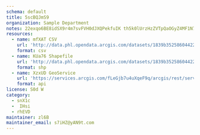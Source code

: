 ```yaml
---
schema: default
title: 5scBQJmS9  
organization: Sample Department 
notes: 22exqo6BE8idSX9r4m7svFVH0dJXQPekfuIK th5k0lUrzHzZVTpQaOGyZ4MF1N76w3jYCWPRlB31bcGiMhK9 IpDUubnSNgWOsJ 
resources:
  - name: mfXAT CSV
    url: 'http://data.phl.opendata.arcgis.com/datasets/1839b35258604422b0b520cbb668df0d_0.csv'
    format: csv
  - name: KUa76 Shapefile
    url: 'http://data.phl.opendata.arcgis.com/datasets/1839b35258604422b0b520cbb668df0d_0.zip'
    format: shp
  - name: XzxUD GeoService
    url: 'https://services.arcgis.com/fLeGjb7u4uXqeF9q/arcgis/rest/services/Air_Monitoring_Stations/FeatureServer/0/query'
    format: api
license: S0d W 
category:
  - snX1c 
  -  IHsi 
  - rhEVD 
maintainer: zl6B   
maintainer_email: s7iHZ@yAN9t.com
---
```


